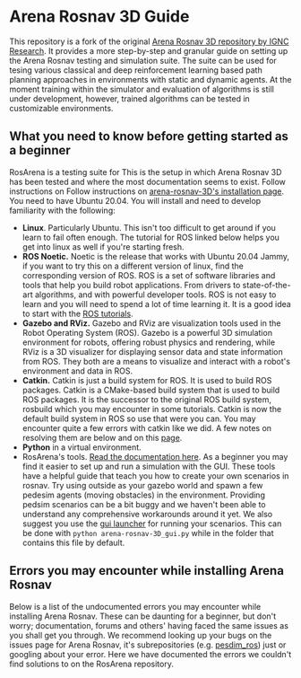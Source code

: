 # Arena Rosnav 3D Guide
This repository is a fork of the original [Arena Rosnav 3D repository by IGNC Research](https://github.com/ignc-research/arena-rosnav-3D). It provides a more step-by-step and granular guide on setting up the Arena Rosnav testing and simulation suite. The suite can be used for tesing various classical and deep reinforcement learning based path planning approaches in environments with static and dynamic agents. At the moment training within the simulator and evaluation of algorithms is still under development, however, trained algorithms can be tested in customizable environments. 

## What you need to know before getting started as a beginner
RosArena is a testing suite for 
This is the setup in which Arena Rosnav 3D has been tested and where the most documentation seems to exist. 
Follow instructions on Follow instructions on [arena-rosnav-3D's installation page](https://github.com/ZainAU/arena-rosnav-3D-walkthrough/blob/main/docs/Installation.md). You need to have Ubuntu 20.04. You will install and need to develop familiarity with the following:
* **Linux**. Particularly Ubuntu. This isn't too difficult to get around if you learn to fail often enough. The tutorial for ROS linked below helps you get into linux as well if you're starting fresh.
* **ROS Noetic.** Noetic is the release that works with Ubuntu 20.04 Jammy, if you want to try this on a different version of linux, find the corresponding version of ROS. ROS is a set of software libraries and tools that help you build robot applications. From drivers to state-of-the-art algorithms, and with powerful developer tools. ROS is not easy to learn and you will need to spend a lot of time learning it. It is a good idea to start with the [ROS tutorials](https://www.youtube.com/playlist?list=PLlqdnFs9xNwql5KET7v7zyl393y10qxtw).
* **Gazebo and RViz.** Gazebo and RViz are visualization tools used in the Robot Operating System (ROS). Gazebo is a powerful 3D simulation environment for robots, offering robust physics and rendering, while RViz is a 3D visualizer for displaying sensor data and state information from ROS. They both are a means to visualize and interact with a robot's environment and data in ROS.
* **Catkin.** Catkin is just a build system for ROS. It is used to build ROS packages. Catkin is a CMake-based build system that is used to build ROS packages. It is the successor to the original ROS build system, rosbuild which you may encounter in some tutorials. Catkin is now the default build system in ROS so use that were you can. You may encounter quite a few errors with catkin like we did. A few notes on resolving them are below and on this [page](https://github.com/ZainAU/arena-rosnav-3D-walkthrough/blob/main/docs/common-errors.md).
* **Python** in a virtual environment. 
* RosArena's tools. [Read the documentation here](https://github.com/Jacenty00/arena-tools). As a beginner you may find it easier to set up and run a simulation with the GUI. These tools have a helpful guide that teach you how to create your own scenarios in rosnav. Try using outside as your gazebo world and spawn a few pedesim agents (moving obstacles) in the environment. Providing pedsim scenarios can be a bit buggy and we haven't been able to understand any comprehensive workarounds around it yet. We also suggest you use the [gui launcher](https://github.com/ZainAU/arena-rosnav-3D-walkthrough/blob/main/arena-rosnav-3D_gui.py) for running your scenarios. This can be done with `python arena-rosnav-3D_gui.py` while in the folder that contains this file by default.


## Errors you may encounter while installing Arena Rosnav
Below is a list of the undocumented errors you may encounter while installing Arena Rosnav. These can be daunting for a beginner, but don't worry; documentation, forums and others' having faced the same issues as you shall get you through. We recommend looking up your bugs on the issues page for Arena Rosnav, it's subrepositories (e.g. [pesdim_ros](https://github.com/srl-freiburg/pedsim_ros)) just or googling about your error. Here we have documented the errors we couldn't find solutions to on the RosArena repository.


